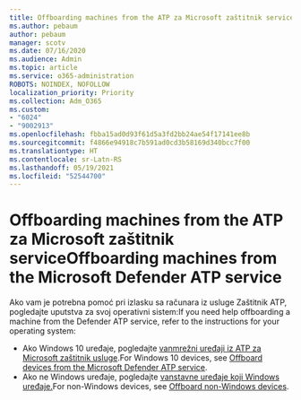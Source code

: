 ```yaml
---
title: Offboarding machines from the ATP za Microsoft zaštitnik service
ms.author: pebaum
author: pebaum
manager: scotv
ms.date: 07/16/2020
ms.audience: Admin
ms.topic: article
ms.service: o365-administration
ROBOTS: NOINDEX, NOFOLLOW
localization_priority: Priority
ms.collection: Adm_O365
ms.custom:
- "6024"
- "9002913"
ms.openlocfilehash: fbba15ad0d93f61d5a3fd2bb24ae54f17141ee8b
ms.sourcegitcommit: f4866e94918c7b591ad0cd3b58169d340bcc7f00
ms.translationtype: HT
ms.contentlocale: sr-Latn-RS
ms.lasthandoff: 05/19/2021
ms.locfileid: "52544700"
---
```

# <a name="offboarding-machines-from-the-microsoft-defender-atp-service"></a><span data-ttu-id="259ba-102">Offboarding machines from the ATP za Microsoft zaštitnik service</span><span class="sxs-lookup"><span data-stu-id="259ba-102">Offboarding machines from the Microsoft Defender ATP service</span></span>

<span data-ttu-id="259ba-103">Ako vam je potrebna pomoć pri izlasku sa računara iz usluge Zaštitnik ATP, pogledajte uputstva za svoj operativni sistem:</span><span class="sxs-lookup"><span data-stu-id="259ba-103">If you need help offboarding a machine from the Defender ATP service, refer to the instructions for your operating system:</span></span>  

- <span data-ttu-id="259ba-104">Ako Windows 10 uređaje, pogledajte [vanmrežni uređaji iz ATP za Microsoft zaštitnik usluge](/windows/security/threat-protection/microsoft-defender-atp/offboard-machines#offboard-windows-10-devices).</span><span class="sxs-lookup"><span data-stu-id="259ba-104">For Windows 10 devices, see [Offboard devices from the Microsoft Defender ATP service](/windows/security/threat-protection/microsoft-defender-atp/offboard-machines#offboard-windows-10-devices).</span></span>
- <span data-ttu-id="259ba-105">Ako ne Windows uređaje, pogledajte [vanstavne uređaje koji Windows uređaje.](/windows/security/threat-protection/microsoft-defender-atp/configure-endpoints-non-windows#offboard-non-windows-devices)</span><span class="sxs-lookup"><span data-stu-id="259ba-105">For non-Windows devices, see [Offboard non-Windows devices](/windows/security/threat-protection/microsoft-defender-atp/configure-endpoints-non-windows#offboard-non-windows-devices).</span></span>